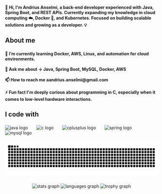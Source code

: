 <h4 align="left">👋 Hi, I'm Andrius Anselmi, a back-end developer experienced with Java, Spring Boot, and REST APIs. Currently expanding my knowledge in cloud computing ☁️, Docker 🐳, and Kubernetes. Focused on building scalable solutions and growing as a developer. 💡</h4>

###

<p align="left"></p>

###

<h2 align="left">About me</h2>

###

<h4 align="left">🌱 I’m currently learning Docker, AWS, Linux, and automation for cloud environments.<br><br>💬 Ask me about → Java, Spring Boot, MySQL, Docker, AWS<br><br>📫 How to reach me aandrius.anselmi@gmail.com <br><br>⚡ Fun fact I'm deeply curious about programming in C, especially when it comes to low-level hardware interactions.</h4>

###

<h2 align="left">I code with</h2>

###

<div align="left">
  <img src="https://skillicons.dev/icons?i=java" height="60" alt="java logo"  />
  <img width="20" />
  <img src="https://skillicons.dev/icons?i=c" height="60" alt="c logo"  />
  <img width="20" />
  <img src="https://skillicons.dev/icons?i=cpp" height="60" alt="cplusplus logo"  />
  <img width="20" />
  <img src="https://skillicons.dev/icons?i=spring" height="60" alt="spring logo"  />
  <img width="20" />
  <img src="https://skillicons.dev/icons?i=mysql" height="60" alt="mysql logo"  />
</div>

###

<img src="https://raw.githubusercontent.com/Andrius-Anselmi/Andrius-Anselmi/output/snake.svg" alt="Snake animation" />

###

<div align="center">
  <img src="https://github-readme-stats.vercel.app/api?username=Andrius-Anselmi&hide_title=false&hide_rank=false&show_icons=true&include_all_commits=true&count_private=true&disable_animations=false&theme=github_dark&locale=en&hide_border=false&order=1" height="150" alt="stats graph"  />
  <img src="https://github-readme-stats.vercel.app/api/top-langs?username=Andrius-Anselmi&locale=en&hide_title=false&layout=compact&card_width=320&langs_count=5&theme=github_dark&hide_border=false&order=2" height="150" alt="languages graph"  />
  <img src="https://github-profile-trophy.vercel.app?username=Andrius-Anselmi&theme=tokyonight&column=-1&row=1&margin-w=9&margin-h=8&no-bg=true&no-frame=false&order=4" height="150" alt="trophy graph"  />
</div>

###
